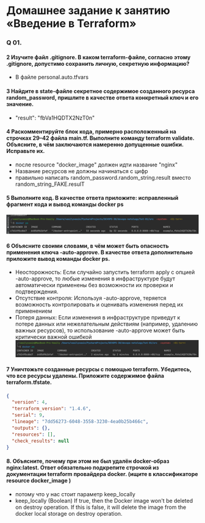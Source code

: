 # Домашнее задание к занятию «Введение в Terraform»

### Q 01. 
#### 2 Изучите файл .gitignore. В каком terraform-файле, согласно этому .gitignore, допустимо сохранить личную, секретную информацию?
- В файле personal.auto.tfvars

#### 3 Найдите в state-файле секретное содержимое созданного ресурса random_password, пришлите в качестве ответа конкретный ключ и его значение.
- "result": "fbVa1HQDTX2NzT0n" 

#### 4 Раскомментируйте блок кода, примерно расположенный на строчках 29–42 файла main.tf. Выполните команду terraform validate. Объясните, в чём заключаются намеренно допущенные ошибки. Исправьте их.
- после resource "docker_image" должен идти название "nginx"
- Название ресурсов не должны начинаться с цифр
- правильно написать random_password.random_string.result вместо random_string_FAKE.resulT

#### 5 Выполните код. В качестве ответа приложите: исправленный фрагмент кода и вывод команды docker ps
![image](./img/img.png)

#### 6 Объясните своими словами, в чём может быть опасность применения ключа -auto-approve. В качестве ответа дополнительно приложите вывод команды docker ps.
- Неосторожность: Если случайно запустить terraform apply с опцией -auto-approve, то любые изменения в инфраструктуре будут автоматически применены без возможности их проверки и подтверждения. 
- Отсутствие контроля: Используя -auto-approve, теряется возможность контролировать и оценивать изменения перед их применением
- Потеря данных: Если изменения в инфраструктуре приведут к потере данных или нежелательным действиям (например, удалению важных ресурсов), то использование -auto-approve может быть критически важной ошибкой
![image](./img/img_1.png)
#### 7 Уничтожьте созданные ресурсы с помощью terraform. Убедитесь, что все ресурсы удалены. Приложите содержимое файла terraform.tfstate.
```json
{
  "version": 4,
  "terraform_version": "1.4.6",
  "serial": 9,
  "lineage": "7dd56273-6048-3558-3230-4ea0b25b466c",
  "outputs": {},
  "resources": [],
  "check_results": null
}
```

#### 8. Объясните, почему при этом не был удалён docker-образ nginx:latest. Ответ обязательно подкрепите строчкой из документации terraform провайдера docker. (ищите в классификаторе resource docker_image )
- потому что у нас стоит параметр keep_locally
- keep_locally (Boolean) If true, then the Docker image won't be deleted on destroy operation. If this is false, it will delete the image from the docker local storage on destroy operation.
